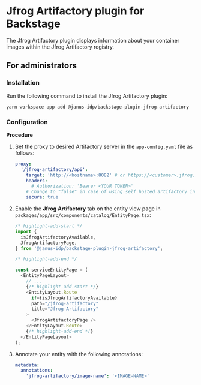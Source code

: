 # Jfrog Artifactory plugin for Backstage

The Jfrog Artifactory plugin displays information about your container images within the Jfrog Artifactory registry.

## For administrators

### Installation

Run the following command to install the Jfrog Artifactory plugin:

```console
yarn workspace app add @janus-idp/backstage-plugin-jfrog-artifactory
```

### Configuration

**Procedure**

1. Set the proxy to desired Artifactory server in the `app-config.yaml` file as follows:

   ```yaml title="app-config.yaml"
   proxy:
     '/jfrog-artifactory/api':
       target: 'http://<hostname>:8082' # or https://<customer>.jfrog.io
       headers:
         # Authorization: 'Bearer <YOUR TOKEN>'
       # Change to "false" in case of using self hosted artifactory instance with a self-signed certificate
       secure: true
   ```

2. Enable the **Jfrog Artifactory** tab on the entity view page in `packages/app/src/components/catalog/EntityPage.tsx`:

   ```ts title="packages/app/src/components/catalog/EntityPage.tsx"
   /* highlight-add-start */
   import {
     isJfrogArtifactoryAvailable,
     JfrogArtifactoryPage,
   } from '@janus-idp/backstage-plugin-jfrog-artifactory';

   /* highlight-add-end */

   const serviceEntityPage = (
     <EntityPageLayout>
       // ...
       {/* highlight-add-start */}
       <EntityLayout.Route
         if={isJfrogArtifactoryAvailable}
         path="/jfrog-artifactory"
         title="Jfrog Artifactory"
       >
         <JfrogArtifactoryPage />
       </EntityLayout.Route>
       {/* highlight-add-end */}
     </EntityPageLayout>
   );
   ```

3. Annotate your entity with the following annotations:

   ```yaml title="catalog-info.yaml"
   metadata:
     annotations:
       'jfrog-artifactory/image-name': '<IMAGE-NAME>'
   ```
